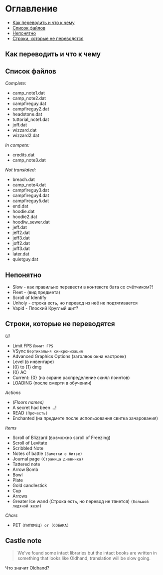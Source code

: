 # Оглавление
* [Как переводить и что к чему]()
* [Список файлов]()
* [Непонятно]()
* [Строки, которые не переводятся]()

## Как переводить и что к чему

## Список файлов
*Complete:*
* camp_note1.dat
* camp_note2.dat
* campfireguy.dat
* campfireguy2.dat
* headstone.dat
* tuttorial_note1.dat
* joff.dat
* wizzard.dat
* wizzard2.dat

*In compete:*
* credits.dat
* camp_note3.dat

*Not translated:*
* breach.dat
* camp_note4.dat
* campfireguy3.dat
* campfireguy4.dat
* campfireguy5.dat
* end.dat
* hoodie.dat
* hoodie2.dat
* hoodiw_sewer.dat
* jeff.dat
* jeff2.dat
* jeff3.dat
* joff2.dat
* joff3.dat
* later.dat
* quietguy.dat

## Непонятно
* Slow - как правильно перевести в контексте бата со счётчиком?!
* Fleet - (вид предмета)
* Scroll of Identify
* Unholy - строка есть, но перевод из неё не подтягивается
* Vapid - Плоский Круглый щит?


## Строки, которые не переводятся
*UI*
* Limit FPS `Лимит FPS`
* VSync `Вертикальня синхронизация`
* Advanced Graphics Options (заголвок окна настроек)
* Level (в инвентаре)
* {0} to {1} dmg
* {0} AC
* Current: {0} (на экране распределение скилл поинтов)
* LOADING (после смерти в обучении)

*Actions*
* _(Floors names)_
* A secret had been ...!
* READ `(Прочесть)`
* Enchanted (на предмете после использования свитка зачарования)

*Items*
* Scroll of Blizzard (возможно scroll of Freezing)
* Scroll of Levitate
* Scribbled Note
* Notes of battle `(Заметки о битве)`
* Journal page `(Страница дневника)`
* Tattered note
* Arrow Bomb
* Bowl
* Plate
* Gold candlestick
* Cup
* Arrows
* Greater Ice wand (Строка есть, но перевод не тянется) `(Большой ледяной жезл)`

*Chars*
* PET `(ПИТОМЕЦ) or (СОБАКА)`

## Castle note
> We've found some intact libraries but the intact books are written in something that looks like Oldhand, translation will be slow going.

Что значит Oldhand?
